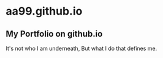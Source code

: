
# aa99.github.io

## My Portfolio on github.io

It's not who I am underneath, But what I do that defines me.
